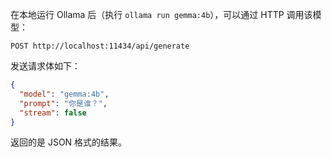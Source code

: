 在本地运行 Ollama 后（执行 `ollama run gemma:4b`），可以通过 HTTP 调用该模型：

```http
POST http://localhost:11434/api/generate
```


发送请求体如下：
```json
{
  "model": "gemma:4b",
  "prompt": "你是谁？",
  "stream": false
}
```

返回的是 JSON 格式的结果。

